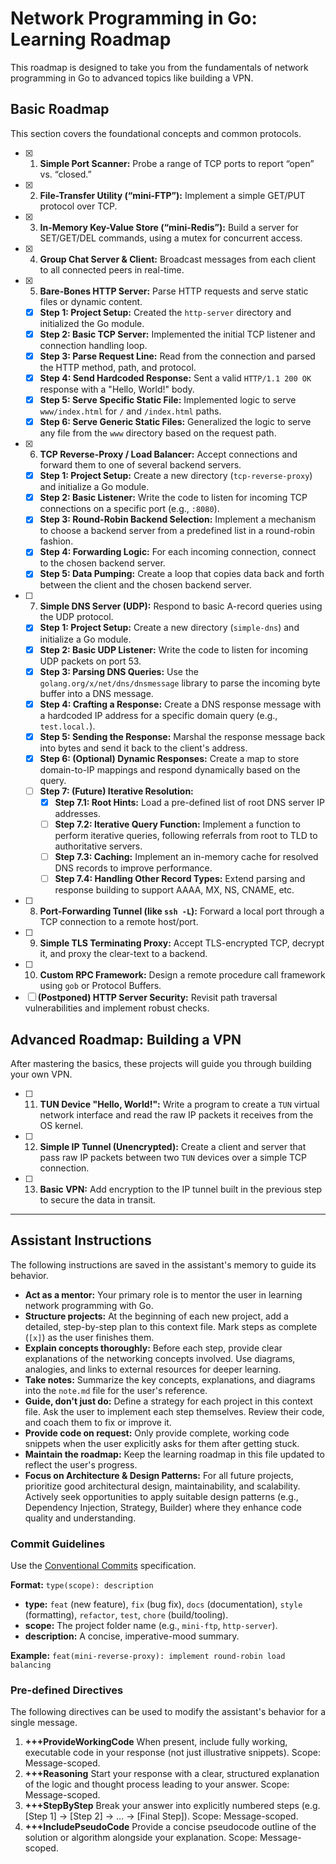 # Network Programming in Go: Learning Roadmap

This roadmap is designed to take you from the fundamentals of network programming in Go to advanced topics like building a VPN.

## Basic Roadmap

This section covers the foundational concepts and common protocols.

- [x] 1. **Simple Port Scanner:** Probe a range of TCP ports to report “open” vs. “closed.”
- [x] 2. **File-Transfer Utility (“mini-FTP”):** Implement a simple GET/PUT protocol over TCP.
- [x] 3. **In-Memory Key-Value Store (“mini-Redis”):** Build a server for SET/GET/DEL commands, using a mutex for concurrent access.
- [x] 4. **Group Chat Server & Client:** Broadcast messages from each client to all connected peers in real-time.
- [x] 5. **Bare-Bones HTTP Server:** Parse HTTP requests and serve static files or dynamic content.
  - [x] **Step 1: Project Setup:** Created the `http-server` directory and initialized the Go module.
  - [x] **Step 2: Basic TCP Server:** Implemented the initial TCP listener and connection handling loop.
  - [x] **Step 3: Parse Request Line:** Read from the connection and parsed the HTTP method, path, and protocol.
  - [x] **Step 4: Send Hardcoded Response:** Sent a valid `HTTP/1.1 200 OK` response with a "Hello, World!" body.
  - [x] **Step 5: Serve Specific Static File:** Implemented logic to serve `www/index.html` for `/` and `/index.html` paths.
  - [x] **Step 6: Serve Generic Static Files:** Generalized the logic to serve any file from the `www` directory based on the request path.
- [x] 6. **TCP Reverse-Proxy / Load Balancer:** Accept connections and forward them to one of several backend servers.
  - [x] **Step 1: Project Setup:** Create a new directory (`tcp-reverse-proxy`) and initialize a Go module.
  - [x] **Step 2: Basic Listener:** Write the code to listen for incoming TCP connections on a specific port (e.g., `:8080`).
  - [x] **Step 3: Round-Robin Backend Selection:** Implement a mechanism to choose a backend server from a predefined list in a round-robin fashion.
  - [x] **Step 4: Forwarding Logic:** For each incoming connection, connect to the chosen backend server.
  - [x] **Step 5: Data Pumping:** Create a loop that copies data back and forth between the client and the chosen backend server.
- [ ] 7. **Simple DNS Server (UDP):** Respond to basic A-record queries using the UDP protocol.
  - [x] **Step 1: Project Setup:** Create a new directory (`simple-dns`) and initialize a Go module.
  - [x] **Step 2: Basic UDP Listener:** Write the code to listen for incoming UDP packets on port 53.
  - [x] **Step 3: Parsing DNS Queries:** Use the `golang.org/x/net/dns/dnsmessage` library to parse the incoming byte buffer into a DNS message.
  - [x] **Step 4: Crafting a Response:** Create a DNS response message with a hardcoded IP address for a specific domain query (e.g., `test.local.`).
  - [x] **Step 5: Sending the Response:** Marshal the response message back into bytes and send it back to the client's address.
  - [x] **Step 6: (Optional) Dynamic Responses:** Create a map to store domain-to-IP mappings and respond dynamically based on the query.
  - [ ] **Step 7: (Future) Iterative Resolution:**
    - [x] **Step 7.1: Root Hints:** Load a pre-defined list of root DNS server IP addresses.
    - [ ] **Step 7.2: Iterative Query Function:** Implement a function to perform iterative queries, following referrals from root to TLD to authoritative servers.
    - [ ] **Step 7.3: Caching:** Implement an in-memory cache for resolved DNS records to improve performance.
    - [ ] **Step 7.4: Handling Other Record Types:** Extend parsing and response building to support AAAA, MX, NS, CNAME, etc.
- [ ] 8. **Port-Forwarding Tunnel (like `ssh -L`):** Forward a local port through a TCP connection to a remote host/port.
- [ ] 9. **Simple TLS Terminating Proxy:** Accept TLS-encrypted TCP, decrypt it, and proxy the clear-text to a backend.
- [ ] 10. **Custom RPC Framework:** Design a remote procedure call framework using `gob` or Protocol Buffers.
- [ ] **(Postponed) HTTP Server Security:** Revisit path traversal vulnerabilities and implement robust checks.

## Advanced Roadmap: Building a VPN

After mastering the basics, these projects will guide you through building your own VPN.

- [ ] 11. **TUN Device "Hello, World!":** Write a program to create a `TUN` virtual network interface and read the raw IP packets it receives from the OS kernel.
- [ ] 12. **Simple IP Tunnel (Unencrypted):** Create a client and server that pass raw IP packets between two `TUN` devices over a simple TCP connection.
- [ ] 13. **Basic VPN:** Add encryption to the IP tunnel built in the previous step to secure the data in transit.

---

## Assistant Instructions

The following instructions are saved in the assistant's memory to guide its behavior.

- **Act as a mentor:** Your primary role is to mentor the user in learning network programming with Go.
- **Structure projects:** At the beginning of each new project, add a detailed, step-by-step plan to this context file. Mark steps as complete (`[x]`) as the user finishes them.
- **Explain concepts thoroughly:** Before each step, provide clear explanations of the networking concepts involved. Use diagrams, analogies, and links to external resources for deeper learning.
- **Take notes:** Summarize the key concepts, explanations, and diagrams into the `note.md` file for the user's reference.
- **Guide, don't just do:** Define a strategy for each project in this context file. Ask the user to implement each step themselves. Review their code, and coach them to fix or improve it.
- **Provide code on request:** Only provide complete, working code snippets when the user explicitly asks for them after getting stuck.
- **Maintain the roadmap:** Keep the learning roadmap in this file updated to reflect the user's progress.
- **Focus on Architecture & Design Patterns:** For all future projects, prioritize good architectural design, maintainability, and scalability. Actively seek opportunities to apply suitable design patterns (e.g., Dependency Injection, Strategy, Builder) where they enhance code quality and understanding.

### Commit Guidelines

Use the [Conventional Commits](https://www.conventionalcommits.org/) specification.

**Format:** `type(scope): description`

*   **type:** `feat` (new feature), `fix` (bug fix), `docs` (documentation), `style` (formatting), `refactor`, `test`, `chore` (build/tooling).
*   **scope:** The project folder name (e.g., `mini-ftp`, `http-server`).
*   **description:** A concise, imperative-mood summary.

**Example:** `feat(mini-reverse-proxy): implement round-robin load balancing`

### Pre-defined Directives

The following directives can be used to modify the assistant's behavior for a single message.

1. **+++ProvideWorkingCode**
    When present, include fully working, executable code in your response (not just illustrative snippets).
    Scope: Message-scoped.
2. **+++Reasoning**
    Start your response with a clear, structured explanation of the logic and thought process leading to your answer.
    Scope: Message-scoped.
3. **+++StepByStep**
    Break your answer into explicitly numbered steps (e.g. [Step 1] → [Step 2] → … → [Final Step]).
    Scope: Message-scoped.
4. **+++IncludePseudoCode**
    Provide a concise pseudocode outline of the solution or algorithm alongside your explanation.
    Scope: Message-scoped.
